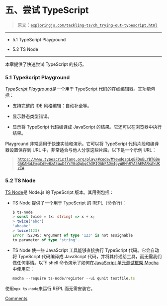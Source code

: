 # 五、尝试 TypeScript

> 原文：[`exploringjs.com/tackling-ts/ch_trying-out-typescript.html`](https://exploringjs.com/tackling-ts/ch_trying-out-typescript.html)

* * *

+   5.1 TypeScript Playground

+   5.2 TS Node

* * *

本章提供了快速尝试 TypeScript 的技巧。

### 5.1 TypeScript Playground

[*TypeScript Playground*](http://www.typescriptlang.org/play/)是一个用于 TypeScript 代码的在线编辑器。其功能包括：

+   支持完整的 IDE 风格编辑：自动补全等。

+   显示静态类型错误。

+   显示将 TypeScript 代码编译成 JavaScript 的结果。它还可以在浏览器中执行结果。

Playground 非常适用于快速实验和演示。它可以将 TypeScript 代码片段和编译器设置保存到 URL 中，非常适合与他人分享这些片段。以下是一个示例 URL：

> [`https://www.typescriptlang.org/play/#code/MYewdgzgLgBFDuBLYBTGBeGAKAHgLhmgCdEwBzASgwD4YcYBqOgbgChXRIQAbFAOm4gyWBMhRYA5AEMARsAkUKzIA`](https://www.typescriptlang.org/play/#code/MYewdgzgLgBFDuBLYBTGBeGAKAHgLhmgCdEwBzASgwD4YcYBqOgbgChXRIQAbFAOm4gyWBMhRYA5AEMARsAkUKzIA)

### 5.2 TS Node

[TS Node](https://github.com/TypeStrong/ts-node)是 Node.js 的 TypeScript 版本。其用例包括：

+   TS Node 提供了一个用于 TypeScript 的 REPL（命令行）：

    ```ts
    $ ts-node
    > const twice = (x: string) => x + x;
    > twice('abc')
    'abcabc'
    > twice(123)
    Error TS2345: Argument of type '123' is not assignable
    to parameter of type 'string'.
    ```

+   TS Node 使一些 JavaScript 工具能够直接执行 TypeScript 代码。它会自动将 TypeScript 代码编译成 JavaScript 代码，并将其传递给工具，而无需我们做任何事情。以下 shell 命令演示了如何在[JavaScript 单元测试框架 Mocha](https://mochajs.org)中使用它：

    ```ts
    mocha --require ts-node/register --ui qunit testfile.ts
    ```

使用`npx ts-node`来运行 REPL 而无需安装它。

[Comments](https://github.com/rauschma/tackling-ts/issues/5)
